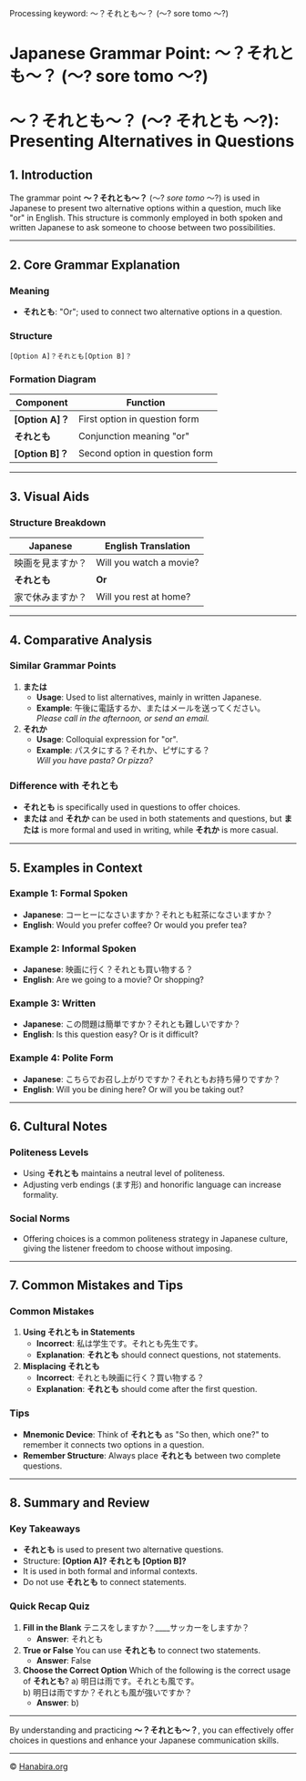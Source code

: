 Processing keyword: ～？それとも～？ (～? sore tomo ～?)
# Japanese Grammar Point: ～？それとも～？ (～? sore tomo ～?)
# ～？それとも～？ (～? それとも ～?): Presenting Alternatives in Questions
## 1. Introduction
The grammar point **～？それとも～？** (～? *sore tomo* ～?) is used in Japanese to present two alternative options within a question, much like "or" in English. This structure is commonly employed in both spoken and written Japanese to ask someone to choose between two possibilities.

---
## 2. Core Grammar Explanation
### Meaning
- **それとも**: "Or"; used to connect two alternative options in a question.
### Structure
```plaintext
[Option A]？それとも[Option B]？
```
### Formation Diagram
| Component    | Function                              |
|--------------|---------------------------------------|
| **[Option A]？** | First option in question form         |
| **それとも**      | Conjunction meaning "or"              |
| **[Option B]？** | Second option in question form        |
---
## 3. Visual Aids
### Structure Breakdown
| Japanese                       | English Translation                       |
|--------------------------------|-------------------------------------------|
| 映画を見ますか？                 | Will you watch a movie?                   |
| **それとも**                    | **Or**                                    |
| 家で休みますか？                 | Will you rest at home?                    |
---
## 4. Comparative Analysis
### Similar Grammar Points
1. **または**
   - **Usage**: Used to list alternatives, mainly in written Japanese.
   - **Example**: 午後に電話するか、またはメールを送ってください。  
     *Please call in the afternoon, or send an email.*
2. **それか**
   - **Usage**: Colloquial expression for "or".
   - **Example**: パスタにする？それか、ピザにする？  
     *Will you have pasta? Or pizza?*
### Difference with それとも
- **それとも** is specifically used in questions to offer choices.
- **または** and **それか** can be used in both statements and questions, but **または** is more formal and used in writing, while **それか** is more casual.
---
## 5. Examples in Context
### Example 1: Formal Spoken
- **Japanese**: コーヒーになさいますか？それとも紅茶になさいますか？
- **English**: Would you prefer coffee? Or would you prefer tea?
### Example 2: Informal Spoken
- **Japanese**: 映画に行く？それとも買い物する？
- **English**: Are we going to a movie? Or shopping?
### Example 3: Written
- **Japanese**: この問題は簡単ですか？それとも難しいですか？
- **English**: Is this question easy? Or is it difficult?
### Example 4: Polite Form
- **Japanese**: こちらでお召し上がりですか？それともお持ち帰りですか？
- **English**: Will you be dining here? Or will you be taking out?
---
## 6. Cultural Notes
### Politeness Levels
- Using **それとも** maintains a neutral level of politeness.
- Adjusting verb endings (ます形) and honorific language can increase formality.
### Social Norms
- Offering choices is a common politeness strategy in Japanese culture, giving the listener freedom to choose without imposing.
---
## 7. Common Mistakes and Tips
### Common Mistakes
1. **Using それとも in Statements**
   - **Incorrect**: 私は学生です。それとも先生です。
   - **Explanation**: **それとも** should connect questions, not statements.
2. **Misplacing それとも**
   - **Incorrect**: それとも映画に行く？買い物する？
   - **Explanation**: **それとも** should come after the first question.
### Tips
- **Mnemonic Device**: Think of **それとも** as "So then, which one?" to remember it connects two options in a question.
- **Remember Structure**: Always place **それとも** between two complete questions.
---
## 8. Summary and Review
### Key Takeaways
- **それとも** is used to present two alternative questions.
- Structure: **[Option A]? それとも [Option B]?**
- It is used in both formal and informal contexts.
- Do not use **それとも** to connect statements.
### Quick Recap Quiz
1. **Fill in the Blank**
   テニスをしますか？____サッカーをしますか？
   - **Answer**: それとも
2. **True or False**
   You can use **それとも** to connect two statements.
   - **Answer**: False
3. **Choose the Correct Option**
   Which of the following is the correct usage of **それとも**?
   a) 明日は雨です。それとも風です。  
   b) 明日は雨ですか？それとも風が強いですか？
   - **Answer**: b)
---
By understanding and practicing **～？それとも～？**, you can effectively offer choices in questions and enhance your Japanese communication skills.


---

© [Hanabira.org](https://hanabira.org)
